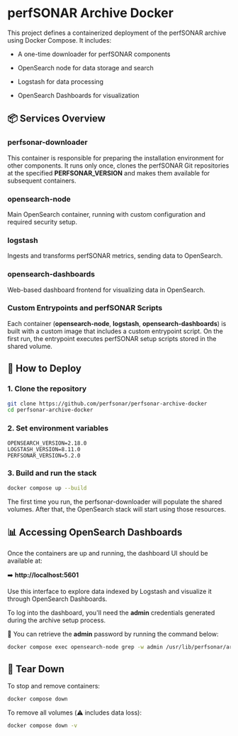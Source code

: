 # perfSONAR Archive Docker

This project defines a containerized deployment of the perfSONAR archive using Docker Compose. It includes:

- A one-time downloader for perfSONAR components

- OpenSearch node for data storage and search

- Logstash for data processing

- OpenSearch Dashboards for visualization

## 📦  Services Overview

### perfsonar-downloader

This container is responsible for preparing the installation environment for other components. It runs only once, clones the perfSONAR Git repositories at the specified **PERFSONAR_VERSION** and makes them available for subsequent containers.

### opensearch-node

Main OpenSearch container, running with custom configuration and required security setup.

### logstash

Ingests and transforms perfSONAR metrics, sending data to OpenSearch.

### opensearch-dashboards

Web-based dashboard frontend for visualizing data in OpenSearch.

### Custom Entrypoints and perfSONAR Scripts

Each container (**opensearch-node**, **logstash**, **opensearch-dashboards**) is built with a custom image that includes a custom entrypoint script. On the first run, the entrypoint executes perfSONAR setup scripts stored in the shared volume.

## 🚀 How to Deploy

### 1. Clone the repository

```bash
git clone https://github.com/perfsonar/perfsonar-archive-docker
cd perfsonar-archive-docker
```

### 2. Set environment variables

```env
OPENSEARCH_VERSION=2.18.0
LOGSTASH_VERSION=8.11.0
PERFSONAR_VERSION=5.2.0
```

### 3. Build and run the stack

```bash
docker compose up --build
```

The first time you run, the perfsonar-downloader will populate the shared volumes. After that, the OpenSearch stack will start using those resources.

## 📊 Accessing OpenSearch Dashboards

Once the containers are up and running, the dashboard UI should be available at:

➡️ **http://localhost:5601**

Use this interface to explore data indexed by Logstash and visualize it through OpenSearch Dashboards.

To log into the dashboard, you'll need the **admin** credentials generated during the archive setup process.

🔐 You can retrieve the **admin** password by running the command below:

```bash
docker compose exec opensearch-node grep -w admin /usr/lib/perfsonar/archive/auth_setup.out
```


## 🧼 Tear Down

To stop and remove containers:

```bash
docker compose down
```

To remove all volumes (⚠️ includes data loss):

```bash
docker compose down -v
```
